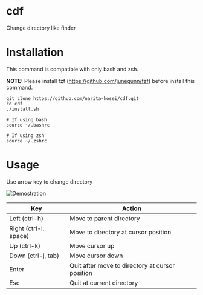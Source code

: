 # cdf
Change directory like finder

# Installation
This command is compatible with only bash and zsh.

**NOTE:** Please install fzf (https://github.com/junegunn/fzf) before install this command.

```
git clone https://github.com/narita-kosei/cdf.git
cd cdf
./install.sh

# If using bash
source ~/.bashrc

# If using zsh
source ~/.zshrc
```

# Usage
Use arrow key to change directory

![Demostration](https://raw.githubusercontent.com/narita-kosei/cdf/blob/images/cdf.gif)

|Key|Action|
|-|-|
|Left (ctrl-h)|Move to parent directory|
|Right (ctrl-l, space)|Move to directory at cursor position|
|Up (ctrl-k)|Move cursor up|
|Down (ctrl-j, tab)|Move cursor down|
|Enter|Quit after move to directory at cursor position|
|Esc|Quit at current directory|
